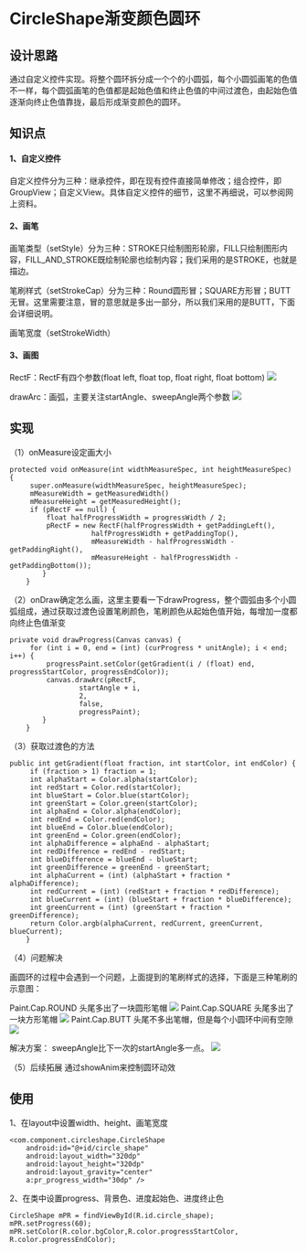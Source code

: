 # CircleShape渐变颜色圆环
## 设计思路
通过自定义控件实现。将整个圆环拆分成一个个的小圆弧，每个小圆弧画笔的色值不一样，每个圆弧画笔的色值都是起始色值和终止色值的中间过渡色，由起始色值逐渐向终止色值靠拢，最后形成渐变颜色的圆环。
## 知识点
#### 1、自定义控件
自定义控件分为三种：继承控件，即在现有控件直接简单修改；组合控件，即GroupView；自定义View。具体自定义控件的细节，这里不再细说，可以参阅网上资料。

#### 2、画笔
画笔类型（setStyle）分为三种：STROKE只绘制图形轮廓，FILL只绘制图形内容，FILL_AND_STROKE既绘制轮廓也绘制内容；我们采用的是STROKE，也就是描边。

笔刷样式（setStrokeCap）分为三种：Round圆形冒；SQUARE方形冒；BUTT无冒。这里需要注意，冒的意思就是多出一部分，所以我们采用的是BUTT，下面会详细说明。

画笔宽度（setStrokeWidth）

#### 3、画图
RectF：RectF有四个参数(float left, float top, float right, float bottom)
![](https://github.com/Sophia216/CircleShape/blob/master/app/screenshots/Rect.jpg)

drawArc：画弧，主要关注startAngle、sweepAngle两个参数
![](https://github.com/Sophia216/CircleShape/blob/master/app/screenshots/drawArc.jpg)

## 实现
（1）onMeasure设定画大小

```   
protected void onMeasure(int widthMeasureSpec, int heightMeasureSpec) {
     super.onMeasure(widthMeasureSpec, heightMeasureSpec);
     mMeasureWidth = getMeasuredWidth()
     mMeasureHeight = getMeasuredHeight();
     if (pRectF == null) {
         float halfProgressWidth = progressWidth / 2;
         pRectF = new RectF(halfProgressWidth + getPaddingLeft(),
                    halfProgressWidth + getPaddingTop(),
                    mMeasureWidth - halfProgressWidth - getPaddingRight(),
                    mMeasureHeight - halfProgressWidth - getPaddingBottom());
        }
    }
 ```

（2）onDraw确定怎么画，这里主要看一下drawProgress，整个圆弧由多个小圆弧组成，通过获取过渡色设置笔刷颜色，笔刷颜色从起始色值开始，每增加一度都向终止色值渐变

```    
private void drawProgress(Canvas canvas) {
     for (int i = 0, end = (int) (curProgress * unitAngle); i < end; i++) {
         progressPaint.setColor(getGradient(i / (float) end, progressStartColor, progressEndColor));
         canvas.drawArc(pRectF,
                 startAngle + i,
                 2,
                 false,
                 progressPaint);
        }
    }
```
    
（3）获取过渡色的方法

```    
public int getGradient(float fraction, int startColor, int endColor) {
     if (fraction > 1) fraction = 1;
     int alphaStart = Color.alpha(startColor);
     int redStart = Color.red(startColor);      
     int blueStart = Color.blue(startColor);
     int greenStart = Color.green(startColor);
     int alphaEnd = Color.alpha(endColor);
     int redEnd = Color.red(endColor);      
     int blueEnd = Color.blue(endColor);
     int greenEnd = Color.green(endColor);
     int alphaDifference = alphaEnd - alphaStart;
     int redDifference = redEnd - redStart;
     int blueDifference = blueEnd - blueStart;
     int greenDifference = greenEnd - greenStart;
     int alphaCurrent = (int) (alphaStart + fraction * alphaDifference);
     int redCurrent = (int) (redStart + fraction * redDifference);
     int blueCurrent = (int) (blueStart + fraction * blueDifference);
     int greenCurrent = (int) (greenStart + fraction * greenDifference);
     return Color.argb(alphaCurrent, redCurrent, greenCurrent, blueCurrent);
    }
 ```

（4）问题解决  

画圆环的过程中会遇到一个问题，上面提到的笔刷样式的选择，下面是三种笔刷的示意图：

Paint.Cap.ROUND 头尾多出了一块圆形笔帽
![](app/screenshots/StrokeCap_Round.png)
Paint.Cap.SQUARE 头尾多出了一块方形笔帽
![](https://github.com/Sophia216/CircleShape/blob/master/app/screenshots/StrokeCap_SQUARE.png)
Paint.Cap.BUTT 头尾不多出笔帽，但是每个小圆环中间有空隙
![](https://git.xiaojukeji.com/tanlinsophia/CircleShape/raw/master/app/screenshots/StrokeCap_BUTT.png)

解决方案：
sweepAngle比下一次的startAngle多一点。
![](https://git.xiaojukeji.com/tanlinsophia/CircleShape/raw/master/app/screenshots/StrokeCap_NORMAL.png)

（5）后续拓展
通过showAnim来控制圆环动效

## 使用
1、在layout中设置width、height、画笔宽度
  
```
<com.component.circleshape.CircleShape
    android:id="@+id/circle_shape"
    android:layout_width="320dp"
    android:layout_height="320dp"
    android:layout_gravity="center"
    a:pr_progress_width="30dp" />
```

2、在类中设置progress、背景色、进度起始色、进度终止色

```        
CircleShape mPR = findViewById(R.id.circle_shape);
mPR.setProgress(60);
mPR.setColor(R.color.bgColor,R.color.progressStartColor, R.color.progressEndColor);
```
